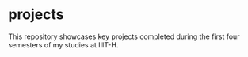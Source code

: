 # projects
This repository showcases key projects completed during the first four semesters of my studies at IIIT-H.
